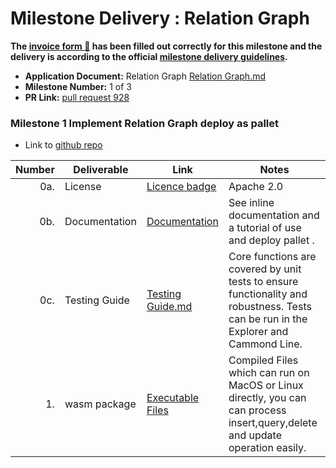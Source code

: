 # Milestone Delivery : Relation Graph

**The [invoice form :pencil:]() has been filled out correctly for this milestone and the delivery is according to the official [milestone delivery guidelines](https://github.com/w3f/General-Grants-Program/blob/master/grants/milestone-deliverables-guidelines.md).**  

* **Application Document:**  Relation Graph [Relation Graph.md](https://github.com/w3f/Grants-Program/blob/master/applications/Relation-Graph.md)
* **Milestone Number:** 1 of 3 
* **PR Link:** [pull request 928](https://github.com/w3f/Grants-Program/pull/928)


### Milestone 1 Implement Relation Graph deploy as pallet

* Link to [github repo](https://github.com/relationlabs/Relation-Graph/)

| Number | Deliverable | Link | Notes | 
| -----: | ----------- | ------------- | ------| 
| 0a. | License | [Licence badge](https://github.com/relationlabs/Relation-Graph/blob/main/LICENSE) |Apache 2.0  |
| 0b. | Documentation | [Documentation](https://github.com/relationlabs/Relation-Graph/blob/main/Docs/Documentation.md) | See inline documentation and a tutorial of use and deploy pallet . |
| 0c. | Testing Guide | [Testing Guide.md](https://github.com/relationlabs/Relation-Graph/blob/main/Docs/Testing%20Guide.md) | Core functions are covered by unit tests to ensure functionality and robustness. Tests can be run in the Explorer and Cammond Line.  |
| 1. | wasm package | [Executable Files](https://github.com/relationlabs/Relation-Graph/tree/main/Executable%20Files) | Compiled Files which can run on MacOS or Linux directly, you can can process insert,query,delete and update operation easily. | 
